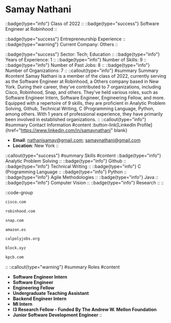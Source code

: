 # Samay Nathani
::badge{type="info"}
Class of 2022
::
::badge{type="success"}
Software Engineer at Robinhood
::

::badge{type="success"}
Entrepreneurship Experience
::
::badge{type="warning"}
Current Company: Others
::

::badge{type="success"}
Sector: Tech; Education
::
::badge{type="info"}
Years of Experience: 1
::
::badge{type="info"}
Number of Skills: 9
::
::badge{type="info"}
Number of Past Jobs: 8
::
::badge{type="info"}
Number of Organizations: 7
::
::callout{type="info"}
#summary
Summary
#content
Samay Nathani is a member of the class of 2022, currently serving as the Software Engineer at Robinhood, a Others company based in New York. During their career, they've contributed to 7 organizations, including Cisco, Robinhood, Snap, and others. They've held various roles, such as Software Engineer Intern, Software Engineer, Engineering Fellow, and more. Equipped with a repertoire of 9 skills, they are proficient in Analytic Problem Solving, Github, Technical Writing, C (Programming Language, Python, among others.  With 1 years of professional experience, they have primarily been involved in established organizations.
::
::callout{type="info"}
#summary
Contact Information
#content
:button-link[LinkedIn Profile]{href="https://www.linkedin.com/in/samaynathani" blank}
- **Email**: nathanisamay@gmail.com; samaynathani@gmail.com
- **Location**: New York
::

::callout{type="success"}
#summary
Skills
#content
::badge{type="info"}
Analytic Problem Solving
::
::badge{type="info"}
Github
::
::badge{type="info"}
Technical Writing
::
::badge{type="info"}
C (Programming Language
::
::badge{type="info"}
Python
::
::badge{type="info"}
Agile Methodologies
::
::badge{type="info"}
Java
::
::badge{type="info"}
Computer Vision
::
::badge{type="info"}
Research
::
::

::code-group
```bash [Cisco]
cisco.com
```
```bash [Robinhood]
robinhood.com
```
```bash [Snap]
snap.com
```
```bash [Amazon.com]
amazon.es
```
```bash [CalPoly]
calpolyjobs.org
```
```bash [Block]
block.xyz
```
```bash [Kleiner Perkins Caufield & Byers]
kpcb.com
```
::
::callout{type="warning"}
#summary
Roles
#content
- **Software Engineer Intern**
- **Software Engineer**
- **Engineering Fellow**
- **Undergraduate Teaching Assistant**
- **Backend Engineer Intern**
- **Ml Intern**
- **I3 Research Fellow - Funded By The Andrew W. Mellon Foundation**
- **Junior Software Development Engineer**
::

